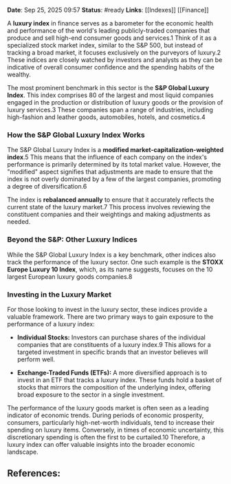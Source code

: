 **Date**: Sep 25, 2025 09:57
**Status**: #ready 
**Links**: [[Indexes]] [[Finance]]

A **luxury index** in finance serves as a barometer for the economic health and performance of the world's leading publicly-traded companies that produce and sell high-end consumer goods and services.1 Think of it as a specialized stock market index, similar to the S&P 500, but instead of tracking a broad market, it focuses exclusively on the purveyors of luxury.2 These indices are closely watched by investors and analysts as they can be indicative of overall consumer confidence and the spending habits of the wealthy.

The most prominent benchmark in this sector is the **S&P Global Luxury Index**. This index comprises 80 of the largest and most liquid companies engaged in the production or distribution of luxury goods or the provision of luxury services.3 These companies span a range of industries, including high-fashion and leather goods, automobiles, hotels, and cosmetics.4

### How the S&P Global Luxury Index Works

The S&P Global Luxury Index is a **modified market-capitalization-weighted index**.5 This means that the influence of each company on the index's performance is primarily determined by its total market value. However, the "modified" aspect signifies that adjustments are made to ensure that the index is not overly dominated by a few of the largest companies, promoting a degree of diversification.6

The index is **rebalanced annually** to ensure that it accurately reflects the current state of the luxury market.7 This process involves reviewing the constituent companies and their weightings and making adjustments as needed.

### Beyond the S&P: Other Luxury Indices

While the S&P Global Luxury Index is a key benchmark, other indices also track the performance of the luxury sector. One such example is the **STOXX Europe Luxury 10 Index**, which, as its name suggests, focuses on the 10 largest European luxury goods companies.8

### Investing in the Luxury Market

For those looking to invest in the luxury sector, these indices provide a valuable framework. There are two primary ways to gain exposure to the performance of a luxury index:

- **Individual Stocks:** Investors can purchase shares of the individual companies that are constituents of a luxury index.9 This allows for a targeted investment in specific brands that an investor believes will perform well.
    
- **Exchange-Traded Funds (ETFs):** A more diversified approach is to invest in an ETF that tracks a luxury index. These funds hold a basket of stocks that mirrors the composition of the underlying index, offering broad exposure to the sector in a single investment.
    

The performance of the luxury goods market is often seen as a leading indicator of economic trends. During periods of economic prosperity, consumers, particularly high-net-worth individuals, tend to increase their spending on luxury items. Conversely, in times of economic uncertainty, this discretionary spending is often the first to be curtailed.10 Therefore, a luxury index can offer valuable insights into the broader economic landscape.

## References: